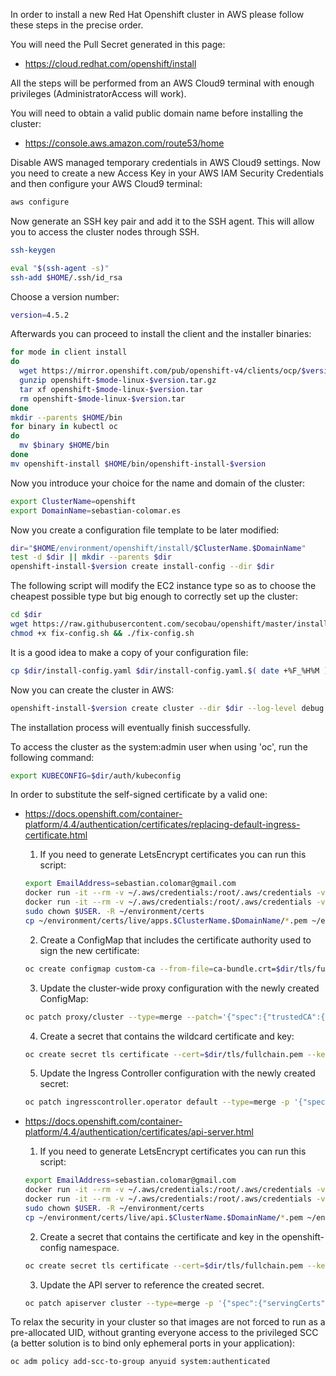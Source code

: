 In order to install a new Red Hat Openshift cluster in AWS please follow these steps in the precise order.

You will need the Pull Secret generated in this page:
* https://cloud.redhat.com/openshift/install

All the steps will be performed from an AWS Cloud9 terminal with enough privileges (AdministratorAccess will work).

You will need to obtain a valid public domain name before installing the cluster:
* https://console.aws.amazon.com/route53/home

Disable AWS managed temporary credentials in AWS Cloud9 settings. Now you need to create a new Access Key in your AWS IAM Security Credentials and then configure your AWS Cloud9 terminal:
```bash
aws configure


```

Now generate an SSH key pair and add it to the SSH agent. This will allow you to access the cluster nodes through SSH.
```bash
ssh-keygen

eval "$(ssh-agent -s)"
ssh-add $HOME/.ssh/id_rsa


```
Choose a version number:
```bash
version=4.5.2


```
Afterwards you can proceed to install the client and the installer binaries:
```bash
for mode in client install
do
  wget https://mirror.openshift.com/pub/openshift-v4/clients/ocp/$version/openshift-$mode-linux-$version.tar.gz
  gunzip openshift-$mode-linux-$version.tar.gz
  tar xf openshift-$mode-linux-$version.tar
  rm openshift-$mode-linux-$version.tar
done
mkdir --parents $HOME/bin
for binary in kubectl oc
do
  mv $binary $HOME/bin
done
mv openshift-install $HOME/bin/openshift-install-$version


```
Now you introduce your choice for the name and domain of the cluster:
```bash
export ClusterName=openshift
export DomainName=sebastian-colomar.es


```
Now you create a configuration file template to be later modified:
```bash
dir="$HOME/environment/openshift/install/$ClusterName.$DomainName"
test -d $dir || mkdir --parents $dir
openshift-install-$version create install-config --dir $dir


```
The following script will modify the EC2 instance type so as to choose the cheapest possible type but big enough to correctly set up the cluster:
```bash
cd $dir
wget https://raw.githubusercontent.com/secobau/openshift/master/install/fix-config.sh
chmod +x fix-config.sh && ./fix-config.sh


```
It is a good idea to make a copy of your configuration file:
```bash
cp $dir/install-config.yaml $dir/install-config.yaml.$( date +%F_%H%M )


```
Now you can create the cluster in AWS:
```BASH
openshift-install-$version create cluster --dir $dir --log-level debug


```
The installation process will eventually finish successfully.

To access the cluster as the system:admin user when using 'oc', run the following command:
```bash
export KUBECONFIG=$dir/auth/kubeconfig


```
In order to substitute the self-signed certificate by a valid one:
* https://docs.openshift.com/container-platform/4.4/authentication/certificates/replacing-default-ingress-certificate.html
  
  1. If you need to generate LetsEncrypt certificates you can run this script:
  ```bash
  export EmailAddress=sebastian.colomar@gmail.com
  docker run -it --rm -v ~/.aws/credentials:/root/.aws/credentials -v ~/environment/certs:/etc/letsencrypt certbot/dns-route53 certonly -n --dns-route53 --agree-tos --email $EmailAddress -d *.apps.$ClusterName.$DomainName
  docker run -it --rm -v ~/.aws/credentials:/root/.aws/credentials -v ~/environment/certs:/etc/letsencrypt certbot/dns-route53 certificates
  sudo chown $USER. -R ~/environment/certs
  cp ~/environment/certs/live/apps.$ClusterName.$DomainName/*.pem ~/environment/openshift/install/$ClusterName.$DomainName/tls/


  ```
  2. Create a ConfigMap that includes the certificate authority used to sign the new certificate:
  ```bash
  oc create configmap custom-ca --from-file=ca-bundle.crt=$dir/tls/fullchain.pem -n openshift-config


  ```
  3. Update the cluster-wide proxy configuration with the newly created ConfigMap:
  ```bash
  oc patch proxy/cluster --type=merge --patch='{"spec":{"trustedCA":{"name":"custom-ca"}}}'


  ```
  4. Create a secret that contains the wildcard certificate and key:
  ```bash
  oc create secret tls certificate --cert=$dir/tls/fullchain.pem --key=$dir/tls/privkey.pem -n openshift-ingress


  ```
  5. Update the Ingress Controller configuration with the newly created secret:
  ```bash
  oc patch ingresscontroller.operator default --type=merge -p '{"spec":{"defaultCertificate": {"name": "certificate"}}}' -n openshift-ingress-operator


  ```

* https://docs.openshift.com/container-platform/4.4/authentication/certificates/api-server.html

  1. If you need to generate LetsEncrypt certificates you can run this script:
  ```bash
  export EmailAddress=sebastian.colomar@gmail.com
  docker run -it --rm -v ~/.aws/credentials:/root/.aws/credentials -v ~/environment/certs:/etc/letsencrypt certbot/dns-route53 certonly -n --dns-route53 --agree-tos --email $EmailAddress -d api.$ClusterName.$DomainName
  docker run -it --rm -v ~/.aws/credentials:/root/.aws/credentials -v ~/environment/certs:/etc/letsencrypt certbot/dns-route53 certificates
  sudo chown $USER. -R ~/environment/certs
  cp ~/environment/certs/live/api.$ClusterName.$DomainName/*.pem ~/environment/openshift/install/$ClusterName.$DomainName/tls/


  ```
  2. Create a secret that contains the certificate and key in the openshift-config namespace.
  ```bash
  oc create secret tls certificate --cert=$dir/tls/fullchain.pem --key=$dir/tls/privkey.pem -n openshift-config


  ```
  3. Update the API server to reference the created secret.
  ```bash
  oc patch apiserver cluster --type=merge -p '{"spec":{"servingCerts":{"namedCertificates":[{"names":["api.'$ClusterName'.'$DomainName'"],"servingCertificate":{"name":"certificate"}}]}}}'
  
  
  ```

To relax the security in your cluster so that images are not forced to run as a pre-allocated UID, without granting everyone access to the privileged SCC (a better solution is to bind only ephemeral ports in your application):
```bash
oc adm policy add-scc-to-group anyuid system:authenticated


```
